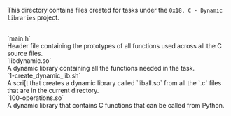 This directory contains files created for tasks under the `0x18, C - Dynamic libraries` project.<br>

<br>
`main.h`<br>
Header file containing the prototypes of all functions used across all the C source files.

<br>
`libdynamic.so`<br>
A dynamic library containing all the functions needed in the task.

<br>
`1-create_dynamic_lib.sh`<br>
A scri[t that creates a dynamic library called `liball.so` from all the `.c` files that are in the current directory.

<br>
`100-operations.so`<br>
A dynamic library that contains C functions that can be called from Python.
